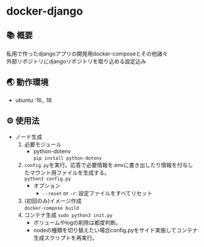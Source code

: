 # docker-django

## 📚 概要
私用で作ったdjangoアプリの開発用docker-composeとその他諸々  
外部リポジトリにdjangoリポジトリを取り込める設定込み

## 🌏 動作環境
- ubuntu :16.*, 18.*

## ⚙ 使用法
- ノード生成
    1. 必要モジュール
        - python-dotenv  
        `pip install python-dotenv`
    1. `config.py`を実行。応答で必要情報を.envに書き出したり情報を付与したマウント用ファイルを生成する。  
        `python3 config.py`  
        - オプション  
            - `--reset` or `-r`: 設定ファイルをすべてリセット  
    1. (初回のみ)イメージ作成  
        `docker-compose build`
    1. コンテナ生成
        `sudo python3 init.py`  
        - ボリュームやlogの削除は都度判断。
        - nodeの種類を切り替えたい場合config.pyをサイド実施してコンテナ生成スクリプトを再実行。
